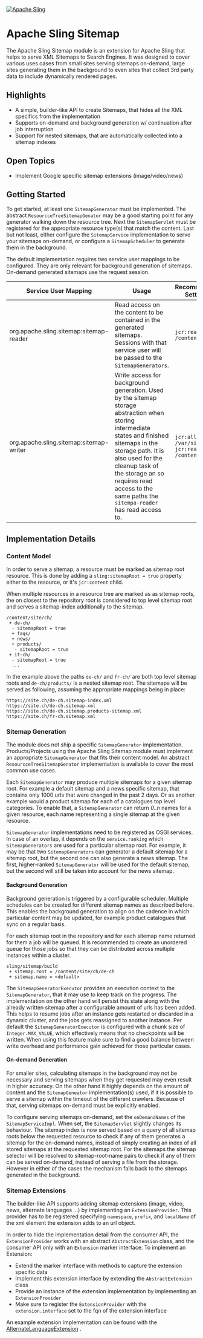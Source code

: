 [![Apache Sling](https://sling.apache.org/res/logos/sling.png)](https://sling.apache.org)

# Apache Sling Sitemap

The Apache Sling Sitemap module is an extension for Apache Sling that helps to serve XML Sitemaps to Search Engines. It
was designed to cover various uses cases from small sites serving sitemaps on-demand, large sites generating them in the
background to even sites that collect 3rd party data to include dynamically rendered pages.

## Highlights

* A simple, builder-like API to create Sitemaps, that hides all the XML specifics from the implementation
* Supports on-demand and background generation w/ continuation after job interruption
* Support for nested sitemaps, that are automatically collected into a sitemap indexes

## Open Topics

* Implement Google specific sitemap extensions (image/video/news)

## Getting Started

To get started, at least one `SitemapGenerator` must be implemented. The abstract `ResourcceTreeSitemapGenator` may be a
good starting point for any generator walking down the resource tree. Next the `SitemapServlet` must be registered for
the appropriate resource type(s) that match the content. Last but not least, either configure the `SitemapService`
implementation to serve your sitemaps on-demand, or configure a `SitemapScheduler` to generate them in the background.

The default implementation requires two service user mappings to be configured. They are only relevant for background
generation of sitemaps. On-demand generated sitemaps use the request session.

| Service User Mapping | Usage | Recommended Settings |
| ------------ | ----- | -------------------- | 
| org.apache.sling.sitemap:sitemap-reader | Read access on the content to be contained in the generated sitemaps. Sessions with that service user will be passed to the `SitemapGenerators`.  | `jcr:read on /content` |
| org.apache.sling.sitemap:sitemap-writer | Write access for background generation. Used by the sitemap storage abstraction when storing intermediate states and finished sitemaps in the storage path. It is also used for the cleanup task of the storage an so requires read access to the same paths the `sitempa-reader` has read access to. | `jcr:all on /var/sitemaps`<br/>`jcr:read on /content`|

## Implementation Details

### Content Model

In order to serve a sitemap, a resource must be marked as sitemap root resource. This is done by adding
a `sling:sitemapRoot = true` property either to the resource, or it's `jcr:content` child.

When multiple resources in a resource tree are marked as as sitemap roots, the on closest to the repository root is
considered to top level sitemap root and serves a sitemap-index additionally to the sitemap.

```
/content/site/ch/
 + de-ch/
  - sitemapRoot = true
  + faqs/
  + news/
  + products/
   - sitemapRoot = true
 + it-ch/
  - sitemapRoot = true 
  ...
```

In the example above the paths `de-ch/` and `fr-ch/` are both top level sitemap roots and `de-ch/products/` is a nested
sitemap root. The sitemaps will be served as following, assuming the appropriate mappings being in place:

```
https://site.ch/de-ch.sitemap-index.xml
https://site.ch/de-ch.sitemap.xml
https://site.ch/de-ch.sitemap.products-sitemap.xml
https://site.ch/fr-ch.sitemap.xml
```

### Sitemap Generation

The module does not ship a specific `SitemapGenerator` implementation. Products/Projects using the Apache Sling Sitemap
module must implement an appropriate `SitemapGenerator` that fits their content model. An abstract
`ResourcceTreeSitemapGenator` implementation is available to cover the most common use cases.

Each `SitemapGenerator` may produce multiple sitemaps for a given sitemap root. For example a default sitemap and a news
specific sitemap, that contains only 1000 urls that were changed in the past 2 days. Or as another example would a
product sitemap for each of a catalogues top level categories. To enable that, a `SitemapGenerator` can return _0..n_
names for a given resource, each name representing a single sitemap at the given resource.

`SitemapGenerator` implementations need to be registered as OSGI services. In case of an overlap, it depends on
the `service.ranking` which `SitemapGenerators` are used for a particular sitemap root. For example, it may be that two
`SitemapGenerators` can generator a default sitemap for a sitemap root, but the second one can also generate a news
sitemap. The first, higher-ranked `SitemapGenerator` will be used for the default sitemap, but the second will still be
taken into account for the news sitemap.

#### Background Generation

Background generation is triggered by a configurable scheduler. Multiple schedules can be created for different sitemap
names as described before. This enables the background generation to align on the cadence in which particular content
may be updated, for example product catalogues that sync on a regular basis.

For each sitemap root in the repository and for each sitemap name returned for them a job will be queued. It is
recommended to create an unordered queue for those jobs so that they can be distributed across multiple instances within
a cluster.

```
sling/sitemap/build
 + sitemap.root = /content/site/ch/de-ch
 + sitemap.name = <default>
```

The `SitemapGeneratorExecutor` provides an execution context to the `SitemapGenerator`, that it may use to keep track on
the progress. The implementation on the other hand will persist this state along with the already written sitemap after
a configurable amount of urls has been added. This helps to resume jobs after an instance gets restarted or discarded in
a dynamic cluster, and the jobs gets reassigned to another instance. Per default the `SitemapGeneratorExecutor` is
configured with a chunk size of `Integer.MAX_VALUE`, which effectively means that no checkpoints will be written. When
using this feature make sure to find a good balance between write overhead and performance gain achieved for those
particular cases.

#### On-demand Generation

For smaller sites, calculating sitemaps in the background may not be necessary and serving sitemaps when they get
requested may even result in higher accuracy. On the other hand it highly depends on the amount of content and
the `SitemapGeneator` implementation(s) used, if it is possible to serve a sitemap within the timeout of the different
crawlers. Because of that, serving sitemaps on-demand must be explicitly enabled.

To configure serving sitemaps on-demand, set the `onDemandNames` of the `SitemapServiceImpl`. When set, the
`SitemapServlet` slightly changes its behaviour. The sitemap index is now served based on a query of all sitemap roots
below the requested resource to check if any of them generates a sitemap for the on-demand names, instead of simply
creating an index of all stored sitemaps at the requested sitemap root. For the sitemaps the sitemap selector will be
resolved to sitemap-root-name pairs to check if any of them can be served on-demand, instead of serving a file from the
storage. However in either of the cases the mechanism falls back to the sitemaps generated in the background.

### Sitemap Extensions

The builder-like API supports adding sitemap extensions (image, video, news, alternate languages ...) by implementing an
`ExtensionProvider`. This provider has to be registered specifying `namespace`, `prefix`, and `localName` of the xml
element the extension adds to an url object.

In order to hide the implementation detail from the consumer API, the `ExtensionProvider` works with an abstract
`AbstractExtension` class, and the consumer API only with an `Extension` marker interface. To implement an Extension:

* Extend the marker interface with methods to capture the extension specific data
* Implement this extension interface by extending the `AbstractExtension` class
* Provide an instance of the extension implementation by implementing an `ExtensionProvider`
* Make sure to register the `ExtensionProvider` with the `extension.interface` set to the fqn of the extension interface

An example extension implementation can be found with
the [AlternateLanguageExtension](src/main/java/org/apache/sling/sitemap/builder/extensions/AlternateLanguageExtension.java)
.